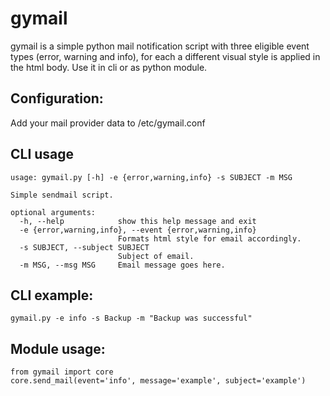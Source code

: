 gymail
======

gymail is a simple python mail notification script with three eligible event types
(error, warning and info), for each a different visual style is applied in the html body.
Use it in cli or as python module.
<br>

## Configuration:
Add your mail provider data to /etc/gymail.conf 

## CLI usage

``` 
usage: gymail.py [-h] -e {error,warning,info} -s SUBJECT -m MSG

Simple sendmail script.

optional arguments:
  -h, --help            show this help message and exit
  -e {error,warning,info}, --event {error,warning,info}
                        Formats html style for email accordingly.
  -s SUBJECT, --subject SUBJECT
                        Subject of email.
  -m MSG, --msg MSG     Email message goes here.
  ```

## CLI example:
`gymail.py -e info -s Backup -m "Backup was successful"` <br>

## Module usage:
    from gymail import core
    core.send_mail(event='info', message='example', subject='example')

